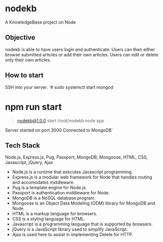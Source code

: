 # nodekb
A KnowledgeBase project on Node

## Objective
nodekb is able to have users login and authenticate. Users can then either
browse submitted articles or add their own articles. Users can edit
or delete only their own articles.

## How to start
SSH into your server.
`# sudo systemctl start mongod
# npm run start

> nodekb@1.0.0 start /root/nodekb
> node app

Server started on port 3000
Connected to MongoDB`

## Tech Stack
Node.js, Express.js, Pug, Passport, MongoDB, Mongoose, HTML, CSS, Javascript,
jQuery, Ajax
- Node.js is a runtime that executes Javascript programming.
- Express.js is a modular web framework for Node that handles routing and
accomodates middleware.
- Pug is a template engine for Node.js.
- Passport is authentication middleware for Node.
- MongoDB is a NoSQL database program.
- Mongoose is an Object Data Modeling (ODM) library for MongoDB and Node.
- HTML is a markup language for browsers.
- CSS is a styling language for HTML.
- Javascript is a programming language that is supported by browsers.
- jQuery is a JavaScript library used to simplify JavaScript.
- Ajax is used here to assist in implementing Delete for HTTP.
